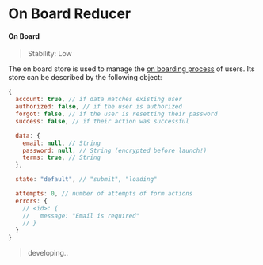 On Board Reducer
=======================

#### On Board

> Stability: Low

The on board store is used to manage the [on boarding process](../blocks/on-board/README.md) of users. Its store can be described by the following object:

```javascript
{
  account: true, // if data matches existing user
  authorized: false, // if the user is authorized
  forgot: false, // if the user is resetting their password
  success: false, // if their action was successful

  data: {
    email: null, // String
    password: null, // String (encrypted before launch!)
    terms: true, // String
  },

  state: "default", // "submit", "loading"

  attempts: 0, // number of attempts of form actions
  errors: {
    // <id>: {
    //   message: "Email is required"
    // }
  }
}

```

> developing..

